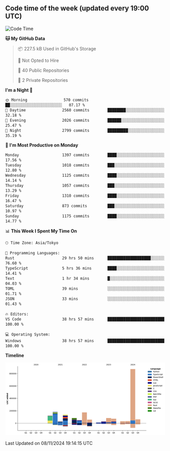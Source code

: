 ## Code time of the week (updated every 19:00 UTC)

<!--START_SECTION:waka-->
![Code Time](http://img.shields.io/badge/Code%20Time-3%2C899%20hrs%2040%20mins-blue)

**🐱 My GitHub Data** 

> 📦 227.5 kB Used in GitHub's Storage 
 > 
> 🚫 Not Opted to Hire
 > 
> 📜 40 Public Repositories 
 > 
> 🔑 2 Private Repositories 
 > 
**I'm a Night 🦉** 

```text
🌞 Morning                570 commits         ██░░░░░░░░░░░░░░░░░░░░░░░   07.17 % 
🌆 Daytime                2560 commits        ████████░░░░░░░░░░░░░░░░░   32.18 % 
🌃 Evening                2026 commits        ██████░░░░░░░░░░░░░░░░░░░   25.47 % 
🌙 Night                  2799 commits        █████████░░░░░░░░░░░░░░░░   35.19 % 
```
📅 **I'm Most Productive on Monday** 

```text
Monday                   1397 commits        ████░░░░░░░░░░░░░░░░░░░░░   17.56 % 
Tuesday                  1018 commits        ███░░░░░░░░░░░░░░░░░░░░░░   12.80 % 
Wednesday                1125 commits        ████░░░░░░░░░░░░░░░░░░░░░   14.14 % 
Thursday                 1057 commits        ███░░░░░░░░░░░░░░░░░░░░░░   13.29 % 
Friday                   1310 commits        ████░░░░░░░░░░░░░░░░░░░░░   16.47 % 
Saturday                 873 commits         ███░░░░░░░░░░░░░░░░░░░░░░   10.97 % 
Sunday                   1175 commits        ████░░░░░░░░░░░░░░░░░░░░░   14.77 % 
```


📊 **This Week I Spent My Time On** 

```text
🕑︎ Time Zone: Asia/Tokyo

💬 Programming Languages: 
Rust                     29 hrs 50 mins      ███████████████████░░░░░░   76.60 % 
TypeScript               5 hrs 36 mins       ████░░░░░░░░░░░░░░░░░░░░░   14.41 % 
Text                     1 hr 34 mins        █░░░░░░░░░░░░░░░░░░░░░░░░   04.03 % 
TOML                     39 mins             ░░░░░░░░░░░░░░░░░░░░░░░░░   01.71 % 
JSON                     33 mins             ░░░░░░░░░░░░░░░░░░░░░░░░░   01.43 % 

🔥 Editors: 
VS Code                  38 hrs 57 mins      █████████████████████████   100.00 % 

💻 Operating System: 
Windows                  38 hrs 57 mins      █████████████████████████   100.00 % 
```

**Timeline**

![Lines of Code chart](https://raw.githubusercontent.com/SARDONYX-sard/SARDONYX-sard/main/assets/bar_graph.png)


 Last Updated on 08/11/2024 19:14:15 UTC
<!--END_SECTION:waka-->